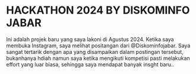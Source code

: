 # HACKATHON 2024 BY DISKOMINFO JABAR

Ini adalah projek baru yang saya lakoni di Agustus 2024. Ketika saya membuka Instagram, saya melihat positangan dari @Diskominfojabar. Saya sangat tertarik dengan apa yang disampaikan dalam postingan tersebut, bukanhanya hdiah namun saya ketika mengikuti kompetisi pasti melakukan effort yang luar biasa, sehingga saya mendapat banyak insght baru.. 
